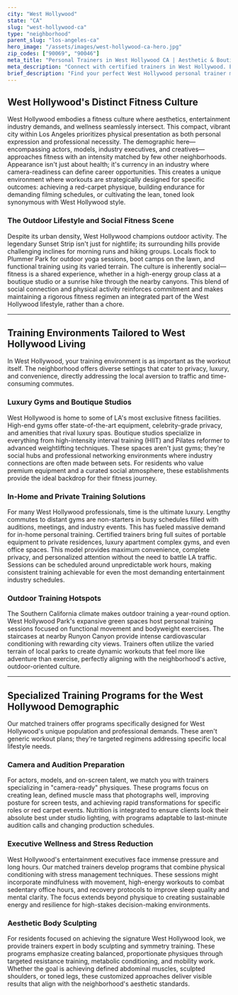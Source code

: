 ```yaml
---
city: "West Hollywood"
state: "CA"
slug: "west-hollywood-ca"
type: "neighborhood"
parent_slug: "los-angeles-ca"
hero_image: "/assets/images/west-hollywood-ca-hero.jpg"
zip_codes: ["90069", "90046"]
meta_title: "Personal Trainers in West Hollywood CA | Aesthetic & Boutique Fitness"
meta_description: "Connect with certified trainers in West Hollywood. Experts in high-end studio training, aesthetic conditioning, and celebrity client discretion."
brief_description: "Find your perfect West Hollywood personal trainer match today. Our elite service connects you with certified fitness professionals who understand the unique demands of the LA entertainment industry and aesthetic-focused lifestyle. Skip the traffic and gym commute with trainers who come to your home, luxury apartment gym, or preferred outdoor locations like Plummer Park. Whether you're preparing for an audition, red carpet event, or simply want to achieve that signature West Hollywood physique, we match you with specialists in body sculpting, functional strength, and sustainable wellness. Get your personalized match and start transforming your fitness journey now."
---
```

## West Hollywood's Distinct Fitness Culture

West Hollywood embodies a fitness culture where aesthetics, entertainment industry demands, and wellness seamlessly intersect. This compact, vibrant city within Los Angeles prioritizes physical presentation as both personal expression and professional necessity. The demographic here—encompassing actors, models, industry executives, and creatives—approaches fitness with an intensity matched by few other neighborhoods. Appearance isn't just about health; it's currency in an industry where camera-readiness can define career opportunities. This creates a unique environment where workouts are strategically designed for specific outcomes: achieving a red-carpet physique, building endurance for demanding filming schedules, or cultivating the lean, toned look synonymous with West Hollywood style.

### The Outdoor Lifestyle and Social Fitness Scene

Despite its urban density, West Hollywood champions outdoor activity. The legendary Sunset Strip isn't just for nightlife; its surrounding hills provide challenging inclines for morning runs and hiking groups. Locals flock to Plummer Park for outdoor yoga sessions, boot camps on the lawn, and functional training using its varied terrain. The culture is inherently social—fitness is a shared experience, whether in a high-energy group class at a boutique studio or a sunrise hike through the nearby canyons. This blend of social connection and physical activity reinforces commitment and makes maintaining a rigorous fitness regimen an integrated part of the West Hollywood lifestyle, rather than a chore.

---

## Training Environments Tailored to West Hollywood Living

In West Hollywood, your training environment is as important as the workout itself. The neighborhood offers diverse settings that cater to privacy, luxury, and convenience, directly addressing the local aversion to traffic and time-consuming commutes.

### Luxury Gyms and Boutique Studios

West Hollywood is home to some of LA's most exclusive fitness facilities. High-end gyms offer state-of-the-art equipment, celebrity-grade privacy, and amenities that rival luxury spas. Boutique studios specialize in everything from high-intensity interval training (HIIT) and Pilates reformer to advanced weightlifting techniques. These spaces aren't just gyms; they're social hubs and professional networking environments where industry connections are often made between sets. For residents who value premium equipment and a curated social atmosphere, these establishments provide the ideal backdrop for their fitness journey.

### In-Home and Private Training Solutions

For many West Hollywood professionals, time is the ultimate luxury. Lengthy commutes to distant gyms are non-starters in busy schedules filled with auditions, meetings, and industry events. This has fueled massive demand for in-home personal training. Certified trainers bring full suites of portable equipment to private residences, luxury apartment complex gyms, and even office spaces. This model provides maximum convenience, complete privacy, and personalized attention without the need to battle LA traffic. Sessions can be scheduled around unpredictable work hours, making consistent training achievable for even the most demanding entertainment industry schedules.

### Outdoor Training Hotspots

The Southern California climate makes outdoor training a year-round option. West Hollywood Park's expansive green spaces host personal training sessions focused on functional movement and bodyweight exercises. The staircases at nearby Runyon Canyon provide intense cardiovascular conditioning with rewarding city views. Trainers often utilize the varied terrain of local parks to create dynamic workouts that feel more like adventure than exercise, perfectly aligning with the neighborhood's active, outdoor-oriented culture.

---

## Specialized Training Programs for the West Hollywood Demographic

Our matched trainers offer programs specifically designed for West Hollywood's unique population and professional demands. These aren't generic workout plans; they're targeted regimens addressing specific local lifestyle needs.

### Camera and Audition Preparation

For actors, models, and on-screen talent, we match you with trainers specializing in "camera-ready" physiques. These programs focus on creating lean, defined muscle mass that photographs well, improving posture for screen tests, and achieving rapid transformations for specific roles or red carpet events. Nutrition is integrated to ensure clients look their absolute best under studio lighting, with programs adaptable to last-minute audition calls and changing production schedules.

### Executive Wellness and Stress Reduction

West Hollywood's entertainment executives face immense pressure and long hours. Our matched trainers develop programs that combine physical conditioning with stress management techniques. These sessions might incorporate mindfulness with movement, high-energy workouts to combat sedentary office hours, and recovery protocols to improve sleep quality and mental clarity. The focus extends beyond physique to creating sustainable energy and resilience for high-stakes decision-making environments.

### Aesthetic Body Sculpting

For residents focused on achieving the signature West Hollywood look, we provide trainers expert in body sculpting and symmetry training. These programs emphasize creating balanced, proportionate physiques through targeted resistance training, metabolic conditioning, and mobility work. Whether the goal is achieving defined abdominal muscles, sculpted shoulders, or toned legs, these customized approaches deliver visible results that align with the neighborhood's aesthetic standards.